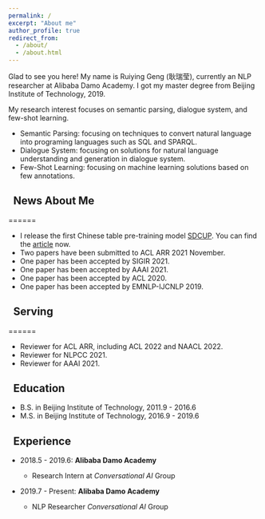 ```yaml
---
permalink: /
excerpt: "About me"
author_profile: true
redirect_from: 
  - /about/
  - /about.html
---
```



Glad to see you here! My name is Ruiying Geng (耿瑞莹), currently an NLP researcher at Alibaba Damo Academy. I got my master degree from Beijing Institute of Technology, 2019.

My research interest focuses on semantic parsing, dialogue system, and few-shot learning.
* Semantic Parsing: focusing on techniques to convert natural language into programing languages such as SQL and SPARQL.
* Dialogue System: focusing on solutions for natural language understanding and generation in dialogue system.
* Few-Shot Learning: focusing on machine learning solutions based on few annotations.


## <i class="fa fa-ft fa-fire"></i>&nbsp;&nbsp;News About Me 
======
* I release the first Chinese table pre-training model [SDCUP](https://github.com/alibaba/AliceMind/tree/main/SDCUP). You can find the [article](https://mp.weixin.qq.com/s/DxOVCvo-TQ2Cm77ng_ZULQ) now.
* Two papers have been submitted to ACL ARR 2021 November.
* One paper has been accepted by SIGIR 2021.
* One paper has been accepted by AAAI 2021.
* One paper has been accepted by ACL 2020.
* One paper has been accepted by EMNLP-IJCNLP 2019.


## <i class="fa fa-ft fa-hands-helping"></i>&nbsp;&nbsp;Serving
======
* Reviewer for ACL ARR, including ACL 2022 and NAACL 2022.
* Reviewer for NLPCC 2021.
* Reviewer for AAAI 2021.

## <i class="fa fa-ft fa-university"></i>&nbsp;&nbsp;Education

* B.S. in Beijing Institute of Technology, 2011.9 - 2016.6
* M.S. in Beijing Institute of Technology, 2016.9 - 2019.6

## <i class="fa fa-ft fa-users"></i>&nbsp;&nbsp;Experience

* 2018.5 - 2019.6: **Alibaba Damo Academy**
  * Research Intern at *Conversational AI* Group

* 2019.7 - Present: **Alibaba Damo Academy**
  * NLP Researcher *Conversational AI* Group
